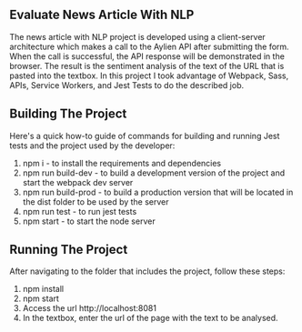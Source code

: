 ## Evaluate News Article With NLP

The news article with NLP project is developed using a client-server architecture which makes a call to the Aylien API after submitting the form. When the call is successful, the API response will be demonstrated in the browser. The result is the sentiment analysis of the text of the URL that is pasted into the textbox. 
In this project I took advantage of Webpack, Sass, APIs, Service Workers, and Jest Tests to do the described job. 

## Building The Project
Here's a quick how-to guide of commands for building and running Jest tests and the project used by the developer:

1. npm i - to install the requirements and dependencies
2. npm run build-dev - to build a development version of the project and start the webpack dev server
3. npm run build-prod - to build a production version that will be located in the dist folder to be used by the server
4. npm run test - to run jest tests
5. npm start - to start the node server

## Running The Project
After navigating to the folder that includes the project, follow these steps:
1. npm install
2. npm start
3. Access the url http://localhost:8081
4. In the textbox, enter the url of the page with the text to be analysed.
